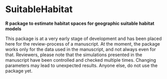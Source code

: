 
# SuitableHabitat

**R package to estimate habitat spaces for geographic suitable habitat
models**

This package is at a very early stage of development and has been placed
here for the review-process of a manuscript. At the moment, the package
works only for the data used in the manuscript, and not always even for
that. Reviewers, please note that the simulations presented in the
manuscript have been controlled and checked multiple times. Changing
parameters may lead to unexpected results. Anyone else, do not use the
package yet.
